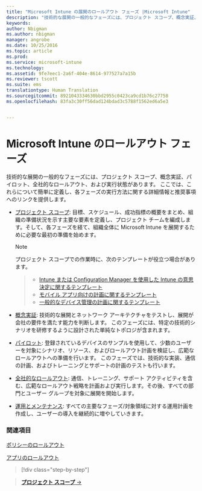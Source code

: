 ```yaml
---
title: "Microsoft Intune の展開のロールアウト フェーズ |Microsoft Intune"
description: "技術的な展開の一般的なフェーズには、プロジェクト スコープ、概念実証、パイロット、全社的なロールアウト、および実行状態があります。"
keywords: 
author: Nbigman
ms.author: nbigman
manager: angrobe
ms.date: 10/25/2016
ms.topic: article
ms.prod: 
ms.service: microsoft-intune
ms.technology: 
ms.assetid: 9fe7eec1-2a6f-404e-8614-977527a7a15b
ms.reviewer: tscott
ms.suite: ems
translationtype: Human Translation
ms.sourcegitcommit: 8921043334630bbd2955c0423ca9cd1b76c27758
ms.openlocfilehash: 83fa3c30ff56dad124bdad3c5788f1562ed6a5e3


---
```



# Microsoft Intune のロールアウト フェーズ
技術的な展開の一般的なフェーズには、プロジェクト スコープ、概念実証、パイロット、全社的なロールアウト、および実行状態があります。 ここでは、これらについて簡単に定義し、各フェーズの実行方法に関する詳細情報と推奨事項へのリンクを提供します。

-   [プロジェクト スコープ](project-scope.md): 目標、スケジュール、成功指標の概要をまとめ、組織の準備状況を示す主要な要素を定義し、プロジェクト チームを編成します。そして、各フェーズを経て、組織全体に Microsoft Intune を展開するために必要な最初の準備を始めます。
     > [!NOTE]           
       プロジェクト スコープでの作業時に、次のテンプレートが役立つ場合があります。

    >- [Intune または Configuration Manager を使用した Intune の意思決定に関するテンプレート](https://gallery.technet.microsoft.com/Intune-or-Intune-with-900e8a78)
    >- [モバイル アプリ向けの計画に関するテンプレート](https://gallery.technet.microsoft.com/Mobile-app-planning-18689d59)
    >- [一般的なデバイス管理の計画に関するテンプレート](https://gallery.technet.microsoft.com/General-device-management-334c3792)


-   [概念実証](proof-of-concept.md): 技術的な展開とネットワーク アーキテクチャをテストし、展開が会社の要件を満たす能力を判断します。 このフェーズには、特定の技術的シナリオを研修するように設計された単純なトポロジが含まれます。  

-   [パイロット](pilot.md): 登録されているデバイスのサンプルを使用して、少数のユーザーを対象にシナリオ、リソース、およびロールアウト計画を検証し、広範なロールアウトへの準備を行います。  このフェーズでは、技術的な実装、通信の計画、およびトレーニングとサポートの計画のテストも行います。
-   [全社的なロールアウト](enterprise-rollout.md): 通信、トレーニング、サポート アクティビティを含む、広範なロールアウト戦略を計画および実行します。その後、すべての部門とユーザー グループを対象に展開を開始します。

-   [運用とメンテナンス](operations-and-maintenance.md): すべての主要なフェーズ/対象領域に対する運用計画を作成し、ユーザーの導入を継続的に増やしていきます。

### 関連項目

[ポリシーのロールアウト](policy-rollout.md)

[アプリのロールアウト](application-rollout.md)


<!--
These should be linked to topics in the plan & design section once it is back in the TOC
## Rolling out policies and apps
These topics will help you plan for the rollout of new policies and apps:
-   **[Roll out policies](policy-rollout.md)**

-   **[Roll out apps](application-rollout.md)**
-->


>[!div class="step-by-step"]

>[**プロジェクト スコープ** &rarr;](project-scope.md)  



<!--HONumber=Oct16_HO4-->



